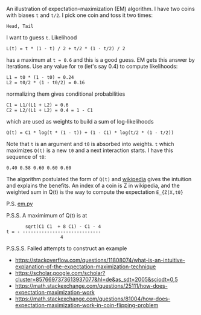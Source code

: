An illustration of expectation–maximization (EM) algorithm. I have two
coins with biases `t` and `t/2`. I pick one coin and toss it two
times:

    Head, Tail

I want to guess `t`. Likelihood

    L(t) = t * (1 - t) / 2 + t/2 * (1 - t/2) / 2

has a maximum at `t = 0.6` and this is a good guess. EM gets this
answer by iterations. Use any value for `t0` (let's say 0.4) to
compute likelihoods:

    L1 = t0 * (1 - t0) = 0.24
    L2 = t0/2 * (1 - t0/2) = 0.16

normalizing them gives conditional probabilities

    C1 = L1/(L1 + L2) = 0.6
    C2 = L2/(L1 + L2) = 0.4 = 1 - C1

which are used as weights to build a sum of log-likelihoods

    Q(t) = C1 * log(t * (1 - t)) + (1 - C1) * log(t/2 * (1 - t/2))

Note that `t` is an argument and `t0` is absorbed into weights. `t`
which maximizes `Q(t)` is a new `t0` and a next interaction starts. I
have this sequence of `t0`:

    0.40 0.58 0.60 0.60 0.60

The algorithm postulated the form of `Q(t)` and
[wikipedia](https://en.wikipedia.org/wiki/Expectation–maximization_algorithm)
gives the intuition and explains the benefits. An index of a coin is Z
in wikipedia, and the weighted sum in Q(t) is the way to compute the
expectation `E_{Z|X,t0}`

P.S. [em.py](em.py)

P.S.S. A maximimum of Q(t) is at
```
       sqrt(C1 C1  + 8 C1) - C1 - 4
t = - -----------------------------
                    4
```

P.S.S.S. Failed attempts to construct an example

- https://stackoverflow.com/questions/11808074/what-is-an-intuitive-explanation-of-the-expectation-maximization-technique
- https://scholar.google.com/scholar?cluster=8576697373613937077&hl=de&as_sdt=2005&sciodt=0,5
- https://math.stackexchange.com/questions/25111/how-does-expectation-maximization-work
- https://math.stackexchange.com/questions/81004/how-does-expectation-maximization-work-in-coin-flipping-problem
